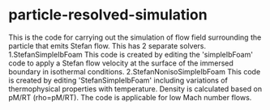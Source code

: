 # particle-resolved-simulation
This is the code for carrying out the simulation of flow field surrounding the particle that emits Stefan flow.
This has 2 separate solvers.
1.StefanSimpleIbFoam
This code is created by editing the 'simpleIbFoam' code to apply a Stefan flow velocity at the surface of the immersed boundary in isothermal conditions.
2.StefanNonisoSimpleIbFoam
This code is created by editing 'StefanSimpleIbFoam' including variations of thermophysical properties with temperature. Density is calculated based on pM/RT (rho=pM/RT). The code is applicable for low Mach number flows.
